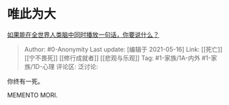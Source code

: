 # 唯此为大
[如果能在全世界人类脑中同时播放一句话，你要说什么？](https://www.zhihu.com/question/358243958/answer/915544718)

> Author: #0-Anonymity
> Last update: [编辑于 2021-05-16]
> Link: [[死亡]] [[宁不畏死]] [[修行成就者]] [[悲观与乐观]]
> Tag: #1-家族/1A-内外 #1-家族/1D-心理
> 评论区:
> 泛讨论:

你终有一死。

MEMENTO MORI.
